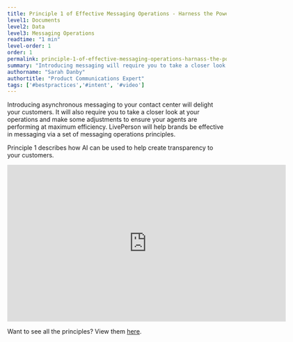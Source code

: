 ```yaml
---
title: Principle 1 of Effective Messaging Operations - Harness the Power of AI
level1: Documents
level2: Data
level3: Messaging Operations
readtime: "1 min"
level-order: 1
order: 1
permalink: principle-1-of-effective-messaging-operations-harnass-the-power-of-ai.html
summary: "Introducing messaging will require you to take a closer look at your operations and how to use AI for automatic messages."
authorname: "Sarah Danby"
authortitle: "Product Communications Expert"
tags: ['#bestpractices','#intent', '#video']
---
```




Introducing asynchronous messaging to your contact center will delight your customers. It will also require you to take a closer look at your operations and make some adjustments to ensure your agents are performing at maximum efficiency. LivePerson will help brands be effective in messaging via a set of messaging operations principles.

Principle 1 describes how AI can be used to help create transparency to your customers.


<div style="display: block; position: relative; max-width: 100%;"><div class="iframecontainer"><iframe src="https://player.vimeo.com/video/241512971" width="640" height="360" frameborder="0" webkitallowfullscreen mozallowfullscreen allowfullscreen></iframe></div></div>


Want to see all the principles? View them [here](/principles-for-effective-messaging-operations.html).
